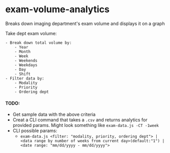# exam-volume-analytics
Breaks down imaging department's exam volume and displays it on a graph

Take dept exam volume: 

	- Break down total volume by:
		- Year
		- Month
		- Week
		- Weekends
		- Weekdays
		- Day
		- Shift
	- Filter data by:
		- Modality
		- Priority
		- Ordering dept


#### TODO:

- Get sample data with the above criteria
- Creat a CLI command that takes a `.csv` and returns analytics for provided params. Might look something like `exam-data.js -CT -1week`
- CLI possible params:
    - `exam-data.js <filter: "modality, priority, ordering dept"> | <data range by number of weeks from current day>(default:"1") | <date range: "mm/dd/yyyy - mm/dd/yyyy">`